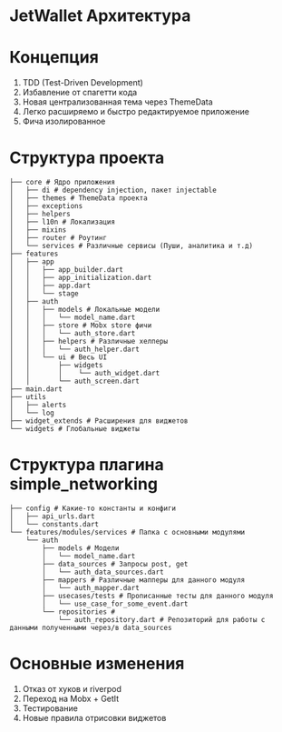 # JetWallet Архитектура

# Концепция

1. TDD (Test-Driven Development)
2. Избавление от спагетти кода
3. Новая централизованная тема через ThemeData
4. Легко расширяемо и быстро редактируемое приложение
5. Фича изолированное

# Структура проекта

```
├── core # Ядро приложения
│   ├── di # dependency injection, пакет injectable
│   ├── themes # ThemeData проекта
│   ├── exceptions
│   ├── helpers
│   ├── l10n # Локализация
│   ├── mixins
│   ├── router # Роутинг
│   └── services # Различные сервисы (Пуши, аналитика и т.д)
├── features
│   ├── app
│   │   ├── app_builder.dart
│   │   ├── app_initialization.dart
│   │   ├── app.dart
│   │   └── stage
│   ├── auth
│   │   ├── models # Локальные модели
│   │   │   └── model_name.dart
│   │   ├── store # Mobx store фичи
│   │   │   └── auth_store.dart
│   │   ├── helpers # Различные хелперы
│   │   │   └── auth_helper.dart
│   │   └── ui # Весь UI
│   │       ├── widgets
│   │       │    └── auth_widget.dart
│   │       └── auth_screen.dart
├── main.dart
├── utils
│   ├── alerts
│   └── log
├── widget_extends # Расширения для виджетов
└── widgets # Глобальные виджеты
```

# Структура плагина simple_networking

```
├── config # Какие-то константы и конфиги
│   ├── api_urls.dart
│   └── constants.dart
└── features/modules/services # Папка с основными модулями
    └── auth 
        ├── models # Модели
        │   └── model_name.dart
        ├── data_sources # Запросы post, get 
        │   └── auth_data_sources.dart
        ├── mappers # Различные мапперы для данного модуля
        │   └── auth_mapper.dart
        ├── usecases/tests # Прописанные тесты для данного модуля
        │   └── use_case_for_some_event.dart
        └── repositories # 
            └── auth_repository.dart # Репозиторий для работы с данными полученными через/в data_sources
```

# Основные изменения

1. Отказ от хуков и riverpod
2. Переход на Mobx + GetIt
3. Тестирование
4. Новые правила отрисовки виджетов